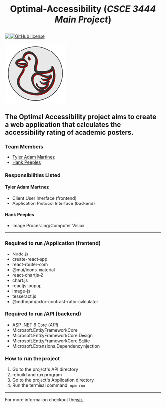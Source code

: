 # <p align="center"> Optimal-Accessibility (*CSCE 3444 Main Project*)

<p align="center" style="display: flex;" >
<img src="https://visitor-badge.glitch.me/badge?page_id=tyleradammartinez.Optimal-Accessibility" />
 <a href="https://github.com/TylerAdamMartinez/Optimal-Accessibility/blob/main/LICENSE"><img alt="GitHub license" src="https://img.shields.io/github/license/TylerAdamMartinez/Optimal-Accessibility"></a>
 </p>


<p align="center" style="display: flex;" >
<img alt="Optimal-Accessibility-Logo" src="https://github.com/TylerAdamMartinez/Optimal-Accessibility/blob/main/Application/src/Components/Optimal-Accessibility-Logo.png" />
 </p>

The Optimal Accessibility project aims to create a web application that calculates the accessibility rating of academic posters.
---

### Team Members
- [Tyler Adam Martinez](https://github.com/TylerAdamMartinez/)
- [Hank Peeples](https://github.com/hankpeeples)

### Responsibilities Listed
#### Tyler Adam Martinez
* Client User Interface (frontend)
* Application Protocol Interface (backend)

#### Hank Peeples
* Image Processing/Computer Vision

---

### Required to run /Application (frontend)
* Node.js
* create-react-app
* react-router-dom
* @mui/icons-material
* react-chartjs-2
* chart.js
* reactjs-popup
* image-js
* tesseract.js
* @mdhnpm/color-contrast-ratio-calculator

### Required to run /API (backend)
* ASP .NET 6 Core (*API*)
* Microsoft.EntityFrameworkCore
* Microsoft.EntityFrameworkCore.Design
* Microsoft.EntityFrameworkCore.Sqlite
* Microsoft.Extensions.Dependencyinjection


### How to run the project
1. Go to the project's API directory
2. rebuild and run program
3. Go to the project's Application directory
4. Run the terminal command: `npm run`

---

<p align="center" style="display: flex;" > For more information checkout the <a href="https://github.com/TylerAdamMartinez/Optimal-Accessibility/wiki">wiki</a></p>
